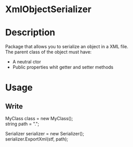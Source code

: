# XmlObjectSerializer

# Description
Package that allows you to serialize an object in a XML file.  
The parent class of the object must have:
  - A neutral ctor
  - Public properties whit getter and setter methods

# Usage
## Write

MyClass class = new MyClass();  
string path = ".";  

Serializer<MyClass> serializer = new Serializer<MyClass>();  
serializer.ExportXml(stf, path);

